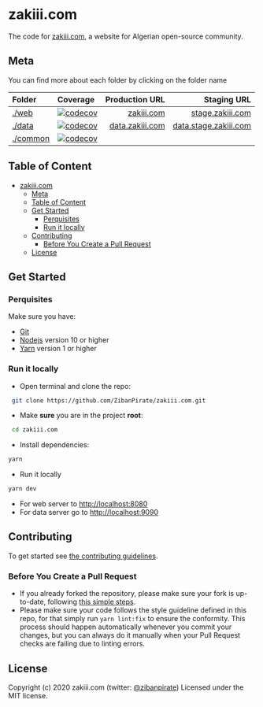 # zakiii.com

The code for [zakiii.com](https://zakiii.com), a website for Algerian open-source community.

## Meta

You can find more about each folder by clicking on the folder name

| Folder               | Coverage                                                                                                                       |                           Production URL |                                          Staging URL |
| :------------------- | :----------------------------------------------------------------------------------------------------------------------------- | ---------------------------------------: | ---------------------------------------------------: |
| [./web](./web)       | [![codecov](https://codecov.io/gh/ZibanPirate/zakiii.com/graph/badge.svg?flag=web)](https://codecov.io/gh/ZibanPirate/zakiii.com)    |           [zakiii.com](https://zakiii.com) |           [stage.zakiii.com](https://stage.zakiii.com) |
| [./data](./data)     | [![codecov](https://codecov.io/gh/ZibanPirate/zakiii.com/graph/badge.svg?flag=data)](https://codecov.io/gh/ZibanPirate/zakiii.com)   | [data.zakiii.com](https://data.zakiii.com) | [data.stage.zakiii.com](https://data.stage.zakiii.com) |
| [./common](./common) | [![codecov](https://codecov.io/gh/ZibanPirate/zakiii.com/graph/badge.svg?flag=common)](https://codecov.io/gh/ZibanPirate/zakiii.com) |                                          |                                                      |

## Table of Content

- [zakiii.com](#zakiiicom)
  - [Meta](#meta)
  - [Table of Content](#table-of-content)
  - [Get Started](#get-started)
    - [Perquisites](#perquisites)
    - [Run it locally](#run-it-locally)
  - [Contributing](#contributing)
    - [Before You Create a Pull Request](#before-you-create-a-pull-request)
  - [License](#license)

## Get Started

### Perquisites

Make sure you have:

- [Git](https://git-scm.com/)
- [Nodejs](https://nodejs.org/) version 10 or higher
- [Yarn](https://yarnpkg.com/) version 1 or higher

### Run it locally

- Open terminal and clone the repo:

```sh
 git clone https://github.com/ZibanPirate/zakiii.com.git
```

- Make **sure** you are in the project **root**:

```sh
 cd zakiii.com
```

- Install dependencies:

```sh
yarn
```

- Run it locally

```sh
yarn dev
```

- For web server to <http://localhost:8080>
- For data server go to <http://localhost:9090>

## Contributing

To get started see [the contributing guidelines](https://github.com/ZibanPirate/zakiii.com/blob/master/.github/CONTRIBUTING.md).


### Before You Create a Pull Request
- If you already forked the repository, please make sure your fork is up-to-date, following [this simple steps](https://www.dzcode.io/Learn/Git_Basics/Syncing_An_Old_Forked_Repository_With_Upstream).
- Please make sure your code follows the style guideline defined in this repo, for that simply run `yarn lint:fix` to ensure the conformity. This process should happen automatically whenever you commit your changes, but you can always do it manually when your Pull Request checks are failing due to linting errors.

## License

Copyright (c) 2020 zakiii.com (twitter: [@zibanpirate](https://twitter.com/zibanpirate)) Licensed under the MIT license.
